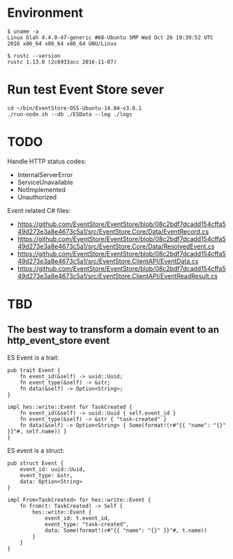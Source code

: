Environment
===========

```
$ uname -a
Linux blah 4.4.0-47-generic #68-Ubuntu SMP Wed Oct 26 19:39:52 UTC 2016 x86_64 x86_64 x86_64 GNU/Linux

$ rustc --version
rustc 1.13.0 (2c6933acc 2016-11-07)
```

Run test Event Store sever
==========================

```
cd ~/bin/EventStore-OSS-Ubuntu-14.04-v3.8.1
./run-node.sh --db ./ESData --log ./logs
```

TODO
====

Handle HTTP status codes:
* InternalServerError
* ServiceUnavailable
* NotImplemented
* Unauthorized

Event related C# files:
* https://github.com/EventStore/EventStore/blob/08c2bdf7dcadd154cffa549d273e3a8e4673c5a1/src/EventStore.Core/Data/EventRecord.cs
* https://github.com/EventStore/EventStore/blob/08c2bdf7dcadd154cffa549d273e3a8e4673c5a1/src/EventStore.Core/Data/ResolvedEvent.cs
* https://github.com/EventStore/EventStore/blob/08c2bdf7dcadd154cffa549d273e3a8e4673c5a1/src/EventStore.ClientAPI/EventData.cs
* https://github.com/EventStore/EventStore/blob/08c2bdf7dcadd154cffa549d273e3a8e4673c5a1/src/EventStore.ClientAPI/EventReadResult.cs

TBD
===

The best way to transform a domain event to an http_event_store event
---------------------------------------------------------------------

ES Event is a trait:
```
pub trait Event {
    fn event_id(&self) -> uuid::Uuid;
    fn event_type(&self) -> &str;
    fn data(&self) -> Option<String>;
}

impl hes::write::Event for TaskCreated {
    fn event_id(&self) -> uuid::Uuid { self.event_id }
    fn event_type(&self) -> &str { "task-created" }
    fn data(&self) -> Option<String> { Some(format!(r#"{{ "name": "{}" }}"#, self.name)) }
}
```

ES event is a struct:
```
pub struct Event {
    event_id: uuid::Uuid,
    event_type: &str,
    data: Option<String>
}

impl From<TaskCreated> for hes::write::Event {
    fn from(t: TaskCreated) -> Self {
        hes::write::Event {
            event_id: t.event_id,
            event_type: "task-created",
            data: Some(format!(r#"{{ "name": "{}" }}"#, t.name))
        }
    }
}
```
